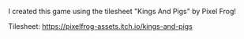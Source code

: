 I created this game using the tilesheet "Kings And Pigs" by Pixel Frog!

Tilesheet: https://pixelfrog-assets.itch.io/kings-and-pigs
